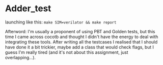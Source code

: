 # Adder_test
launching like this:
`make SIM=verilator && make report`

Afterword:
I'm usually a proponent of using PBT and Golden tests, but this time I came across cocotb and thought I didn't have the energy to deal with integrating these tools.
After writing all the testcases I realised that I should have done it a bit trickier, maybe add a class that would check flags, but I guess I'm really tired (and it's not about this assignment, just overlapping...).
